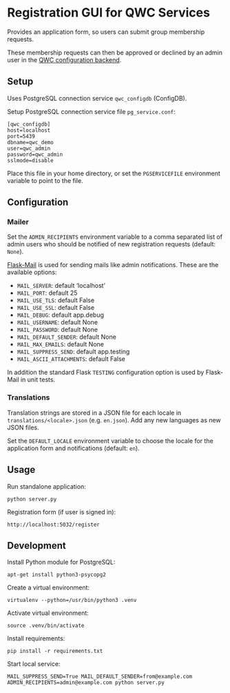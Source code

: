 Registration GUI for QWC Services
=================================

Provides an application form, so users can submit group membership requests.

These membership requests can then be approved or declined by an admin user in the [QWC configuration backend](https://github.com/qwc-services/qwc-admin-gui).


Setup
-----

Uses PostgreSQL connection service `qwc_configdb` (ConfigDB).

Setup PostgreSQL connection service file `pg_service.conf`:

```
[qwc_configdb]
host=localhost
port=5439
dbname=qwc_demo
user=qwc_admin
password=qwc_admin
sslmode=disable
```

Place this file in your home directory, or set the `PGSERVICEFILE` environment variable to point to the file.


Configuration
-------------

### Mailer

Set the `ADMIN_RECIPIENTS` environment variable to a comma separated list of admin users who should be notified of new registration requests (default: `None`).

[Flask-Mail](https://pythonhosted.org/Flask-Mail/) is used for sending mails like admin notifications. These are the available options:
* `MAIL_SERVER`: default ‘localhost’
* `MAIL_PORT`: default 25
* `MAIL_USE_TLS`: default False
* `MAIL_USE_SSL`: default False
* `MAIL_DEBUG`: default app.debug
* `MAIL_USERNAME`: default None
* `MAIL_PASSWORD`: default None
* `MAIL_DEFAULT_SENDER`: default None
* `MAIL_MAX_EMAILS`: default None
* `MAIL_SUPPRESS_SEND`: default app.testing
* `MAIL_ASCII_ATTACHMENTS`: default False

In addition the standard Flask `TESTING` configuration option is used by Flask-Mail in unit tests.

### Translations

Translation strings are stored in a JSON file for each locale in `translations/<locale>.json` (e.g. `en.json`). Add any new languages as new JSON files.

Set the `DEFAULT_LOCALE` environment variable to choose the locale for the application form and notifications (default: `en`).


Usage
-----

Run standalone application:

    python server.py

Registration form (if user is signed in):

    http://localhost:5032/register


Development
-----------

Install Python module for PostgreSQL:

    apt-get install python3-psycopg2

Create a virtual environment:

    virtualenv --python=/usr/bin/python3 .venv

Activate virtual environment:

    source .venv/bin/activate

Install requirements:

    pip install -r requirements.txt

Start local service:

    MAIL_SUPPRESS_SEND=True MAIL_DEFAULT_SENDER=from@example.com ADMIN_RECIPIENTS=admin@example.com python server.py
